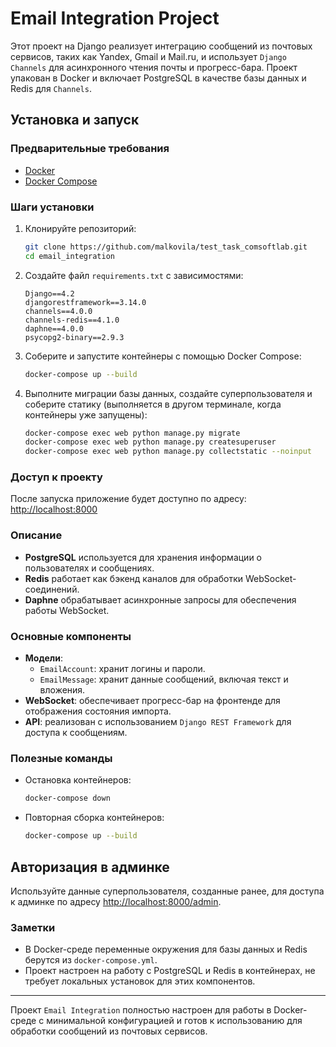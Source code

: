 # Email Integration Project

Этот проект на Django реализует интеграцию сообщений из почтовых сервисов, таких как Yandex, Gmail и Mail.ru, и использует `Django Channels` для асинхронного чтения почты и прогресс-бара. Проект упакован в Docker и включает PostgreSQL в качестве базы данных и Redis для `Channels`.

## Установка и запуск

### Предварительные требования

- [Docker](https://docs.docker.com/get-docker/)
- [Docker Compose](https://docs.docker.com/compose/install/)

### Шаги установки

1. Клонируйте репозиторий:

    ```bash
    git clone https://github.com/malkovila/test_task_comsoftlab.git
    cd email_integration
    ```

2. Создайте файл `requirements.txt` с зависимостями:

    ```plaintext
    Django==4.2
    djangorestframework==3.14.0
    channels==4.0.0
    channels-redis==4.1.0
    daphne==4.0.0
    psycopg2-binary==2.9.3
    ```

3. Соберите и запустите контейнеры с помощью Docker Compose:

    ```bash
    docker-compose up --build
    ```

4. Выполните миграции базы данных, создайте суперпользователя и соберите статику (выполняется в другом терминале, когда контейнеры уже запущены):

    ```bash
    docker-compose exec web python manage.py migrate
    docker-compose exec web python manage.py createsuperuser
    docker-compose exec web python manage.py collectstatic --noinput
    ```

### Доступ к проекту

После запуска приложение будет доступно по адресу: [http://localhost:8000](http://localhost:8000)

### Описание

- **PostgreSQL** используется для хранения информации о пользователях и сообщениях.
- **Redis** работает как бэкенд каналов для обработки WebSocket-соединений.
- **Daphne** обрабатывает асинхронные запросы для обеспечения работы WebSocket.

### Основные компоненты

- **Модели**:
  - `EmailAccount`: хранит логины и пароли.
  - `EmailMessage`: хранит данные сообщений, включая текст и вложения.
- **WebSocket**: обеспечивает прогресс-бар на фронтенде для отображения состояния импорта.
- **API**: реализован с использованием `Django REST Framework` для доступа к сообщениям.

### Полезные команды

- Остановка контейнеров:

    ```bash
    docker-compose down
    ```

- Повторная сборка контейнеров:

    ```bash
    docker-compose up --build
    ```

## Авторизация в админке

Используйте данные суперпользователя, созданные ранее, для доступа к админке по адресу [http://localhost:8000/admin](http://localhost:8000/admin).

### Заметки

- В Docker-среде переменные окружения для базы данных и Redis берутся из `docker-compose.yml`.
- Проект настроен на работу с PostgreSQL и Redis в контейнерах, не требует локальных установок для этих компонентов.

---

Проект `Email Integration` полностью настроен для работы в Docker-среде с минимальной конфигурацией и готов к использованию для обработки сообщений из почтовых сервисов.
